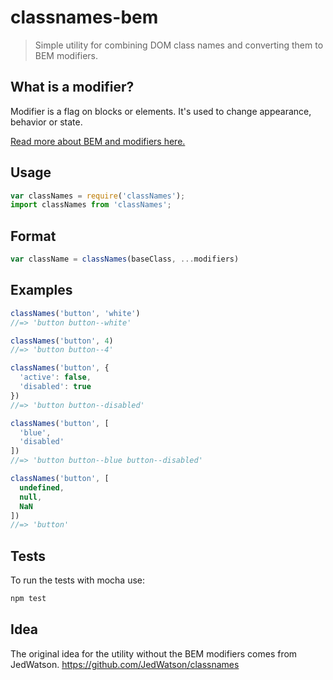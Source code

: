 # classnames-bem
> Simple utility for combining DOM class names and converting them to BEM modifiers.

## What is a modifier?
Modifier is a flag on blocks or elements. It's used to change appearance, behavior or state.

[Read more about BEM and modifiers here.](http://getbem.com/naming/)

## Usage
```js
var classNames = require('classNames');
import classNames from 'classNames';
```

## Format
```js
var className = classNames(baseClass, ...modifiers)
```

## Examples

```js
classNames('button', 'white')
//=> 'button button--white'
```

```js
classNames('button', 4)
//=> 'button button--4'
```

```js
classNames('button', {
  'active': false,
  'disabled': true
})
//=> 'button button--disabled'
```

```js
classNames('button', [
  'blue',
  'disabled'
])
//=> 'button button--blue button--disabled'
```

```js
classNames('button', [
  undefined,
  null,
  NaN
])
//=> 'button'
```

## Tests

To run the tests with mocha use:

```js
npm test
```

## Idea

The original idea for the utility without the BEM modifiers comes from JedWatson.
https://github.com/JedWatson/classnames


